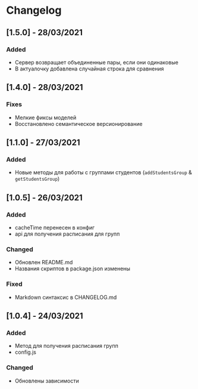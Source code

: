 # Changelog

## [1.5.0] - 28/03/2021

### Added

- Сервер возвращает объединенные пары, если они одинаковые
- В актуалочку добавлена случайная строка для сравнения

## [1.4.0] - 28/03/2021

### Fixes

- Мелкие фиксы моделей
- Восстановлено семантическое версионирование

## [1.1.0] - 27/03/2021

### Added

- Новые методы для работы с группами студентов (`addStudentsGroup` & `getStudentsGroup`)

## [1.0.5] - 26/03/2021

### Added

- cacheTime перенесен в конфиг
- api для получения расписания для групп

### Changed

- Обновлен README.md
- Названия скриптов в package.json изменены

### Fixed

- Markdown синтаксис в CHANGELOG.md

## [1.0.4] - 24/03/2021

### Added

- Метод для получения расписания групп
- config.js

### Changed

- Обновлены зависимости
